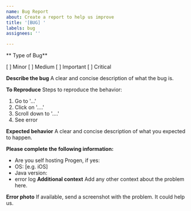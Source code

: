 ```yaml
---
name: Bug Report
about: Create a report to help us improve
title: '[BUG] '
labels: bug
assignees: ''

---
```

** Type of Bug**

[ ] Minor
[ ] Medium
[ ] Important
[ ] Critical

**Describe the bug**
A clear and concise description of what the bug is.

**To Reproduce**
Steps to reproduce the behavior:
1. Go to '...'
2. Click on '....'
3. Scroll down to '....'
4. See error

**Expected behavior**
A clear and concise description of what you expected to happen.

**Please complete the following information:**
 - Are you self hosting Progen, if yes:
  - OS: [e.g. iOS]
  - Java version:
  - error log
**Additional context**
Add any other context about the problem here.

**Error photo**
If available, send a screenshot with the problem. It could help us.
